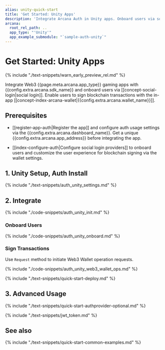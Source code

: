 ```yaml
---
alias: unity-quick-start
title: 'Get Started: Unity Apps'
description: 'Integrate Arcana Auth in Unity apps. Onboard users via social login. Provide instant access to the in-app Arcana wallet for signing transactions.'
arcana:
  root_rel_path: ..
  app_type: "'Unity'"
  app_example_submodule: "`sample-auth-unity`"
---
```


# Get Started: Unity Apps

{% include "./text-snippets/warn_early_preview_rel.md" %}

Integrate Web3 {{page.meta.arcana.app_type}} gaming apps with {{config.extra.arcana.sdk_name}} and onboard users via [[concept-social-login|social login]]. Enable users to sign blockchain transactions with the in-app [[concept-index-arcana-wallet|{{config.extra.arcana.wallet_name}}]].

## Prerequisites

* [[register-app-auth|Register the app]] and configure auth usage settings via the {{config.extra.arcana.dashboard_name}}. Get a unique {{config.extra.arcana.app_address}} before integrating the app.

* [[index-configure-auth|Configure social login providers]] to onboard users and customize the user experience for blockchain signing via the wallet settings. 

## 1. Unity Setup, Auth Install

{% include "./text-snippets/auth_unity_settings.md" %}

## 2. Integrate

{% include "./code-snippets/auth_unity_init.md" %}

### Onboard Users

{% include "./code-snippets/auth_unity_onboard.md" %}

### Sign Transactions

Use `Request` method to initiate Web3 Wallet operation requests. 

{% include "./code-snippets/auth_unity_web3_wallet_ops.md" %}

{% include "./text-snippets/quick-start-deploy.md" %}

## 3. Advanced Usage

{% include "./text-snippets/quick-start-authprovider-optional.md" %}

{% include "./text-snippets/jwt_token.md" %}

## See also

{% include "./text-snippets/quick-start-common-examples.md" %}